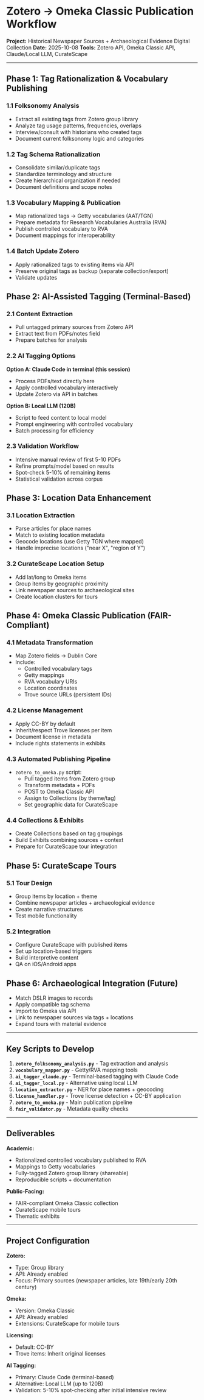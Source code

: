 # Zotero → Omeka Classic Publication Workflow

**Project:** Historical Newspaper Sources + Archaeological Evidence Digital Collection
**Date:** 2025-10-08
**Tools:** Zotero API, Omeka Classic API, Claude/Local LLM, CurateScape

---

## Phase 1: Tag Rationalization & Vocabulary Publishing

### 1.1 Folksonomy Analysis
- Extract all existing tags from Zotero group library
- Analyze tag usage patterns, frequencies, overlaps
- Interview/consult with historians who created tags
- Document current folksonomy logic and categories

### 1.2 Tag Schema Rationalization
- Consolidate similar/duplicate tags
- Standardize terminology and structure
- Create hierarchical organization if needed
- Document definitions and scope notes

### 1.3 Vocabulary Mapping & Publication
- Map rationalized tags → Getty vocabularies (AAT/TGN)
- Prepare metadata for Research Vocabularies Australia (RVA)
- Publish controlled vocabulary to RVA
- Document mappings for interoperability

### 1.4 Batch Update Zotero
- Apply rationalized tags to existing items via API
- Preserve original tags as backup (separate collection/export)
- Validate updates

## Phase 2: AI-Assisted Tagging (Terminal-Based)

### 2.1 Content Extraction
- Pull untagged primary sources from Zotero API
- Extract text from PDFs/notes field
- Prepare batches for analysis

### 2.2 AI Tagging Options
**Option A: Claude Code in terminal (this session)**
- Process PDFs/text directly here
- Apply controlled vocabulary interactively
- Update Zotero via API in batches

**Option B: Local LLM (120B)**
- Script to feed content to local model
- Prompt engineering with controlled vocabulary
- Batch processing for efficiency

### 2.3 Validation Workflow
- Intensive manual review of first 5-10 PDFs
- Refine prompts/model based on results
- Spot-check 5-10% of remaining items
- Statistical validation across corpus

## Phase 3: Location Data Enhancement

### 3.1 Location Extraction
- Parse articles for place names
- Match to existing location metadata
- Geocode locations (use Getty TGN where mapped)
- Handle imprecise locations ("near X", "region of Y")

### 3.2 CurateScape Location Setup
- Add lat/long to Omeka items
- Group items by geographic proximity
- Link newspaper sources to archaeological sites
- Create location clusters for tours

## Phase 4: Omeka Classic Publication (FAIR-Compliant)

### 4.1 Metadata Transformation
- Map Zotero fields → Dublin Core
- Include:
  - Controlled vocabulary tags
  - Getty mappings
  - RVA vocabulary URIs
  - Location coordinates
  - Trove source URLs (persistent IDs)

### 4.2 License Management
- Apply CC-BY by default
- Inherit/respect Trove licenses per item
- Document license in metadata
- Include rights statements in exhibits

### 4.3 Automated Publishing Pipeline
- `zotero_to_omeka.py` script:
  - Pull tagged items from Zotero group
  - Transform metadata + PDFs
  - POST to Omeka Classic API
  - Assign to Collections (by theme/tag)
  - Set geographic data for CurateScape

### 4.4 Collections & Exhibits
- Create Collections based on tag groupings
- Build Exhibits combining sources + context
- Prepare for CurateScape tour integration

## Phase 5: CurateScape Tours

### 5.1 Tour Design
- Group items by location + theme
- Combine newspaper articles + archaeological evidence
- Create narrative structures
- Test mobile functionality

### 5.2 Integration
- Configure CurateScape with published items
- Set up location-based triggers
- Build interpretive content
- QA on iOS/Android apps

## Phase 6: Archaeological Integration (Future)

- Match DSLR images to records
- Apply compatible tag schema
- Import to Omeka via API
- Link to newspaper sources via tags + locations
- Expand tours with material evidence

---

## Key Scripts to Develop

1. **`zotero_folksonomy_analysis.py`** - Tag extraction and analysis
2. **`vocabulary_mapper.py`** - Getty/RVA mapping tools
3. **`ai_tagger_claude.py`** - Terminal-based tagging with Claude Code
4. **`ai_tagger_local.py`** - Alternative using local LLM
5. **`location_extractor.py`** - NER for place names + geocoding
6. **`license_handler.py`** - Trove license detection + CC-BY application
7. **`zotero_to_omeka.py`** - Main publication pipeline
8. **`fair_validator.py`** - Metadata quality checks

---

## Deliverables

**Academic:**
- Rationalized controlled vocabulary published to RVA
- Mappings to Getty vocabularies
- Fully-tagged Zotero group library (shareable)
- Reproducible scripts + documentation

**Public-Facing:**
- FAIR-compliant Omeka Classic collection
- CurateScape mobile tours
- Thematic exhibits

---

## Project Configuration

**Zotero:**
- Type: Group library
- API: Already enabled
- Focus: Primary sources (newspaper articles, late 19th/early 20th century)

**Omeka:**
- Version: Omeka Classic
- API: Already enabled
- Extensions: CurateScape for mobile tours

**Licensing:**
- Default: CC-BY
- Trove items: Inherit original licenses

**AI Tagging:**
- Primary: Claude Code (terminal-based)
- Alternative: Local LLM (up to 120B)
- Validation: 5-10% spot-checking after initial intensive review
